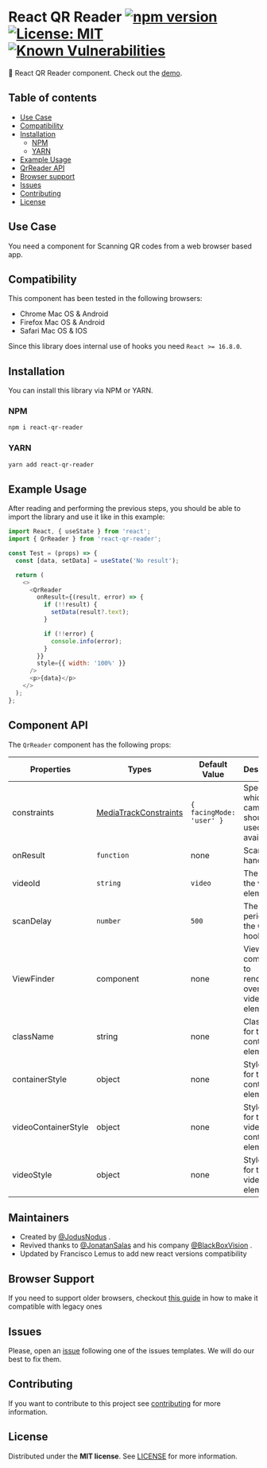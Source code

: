 # React QR Reader [![npm version](https://badge.fury.io/js/react-qr-reader.svg)](https://badge.fury.io/js/react-qr-reader) [![License: MIT](https://img.shields.io/badge/License-MIT-brightgreen.svg)](https://opensource.org/licenses/MIT) [![Known Vulnerabilities](https://snyk.io/test/github/react-qr-reader/react-qr-reader/badge.svg)](https://snyk.io/test/github/react-qr-reader/react-qr-reader)

:rocket: React QR Reader component. Check out the [demo](https://react-qr-reader.github.io/react-qr-reader/).

## Table of contents

- [Use Case](#use-case)
- [Compatibility](#compatibility)
- [Installation](#installation)
  - [NPM](#npm)
  - [YARN](#yarn)
- [Example Usage](#example-usage)
- [QrReader API](#component-api)
- [Browser support](#browser-support)
- [Issues](#issues)
- [Contributing](#contributing)
- [License](#license)

## Use Case

You need a component for Scanning QR codes from a web browser based app.

## Compatibility

This component has been tested in the following browsers:

- Chrome Mac OS & Android
- Firefox Mac OS & Android
- Safari Mac OS & IOS

Since this library does internal use of hooks you need `React >= 16.8.0`.

## Installation

You can install this library via NPM or YARN.

### NPM

```bash
npm i react-qr-reader
```

### YARN

```bash
yarn add react-qr-reader
```

## Example Usage

After reading and performing the previous steps, you should be able to import the library and use it like in this example:

```javascript
import React, { useState } from 'react';
import { QrReader } from 'react-qr-reader';

const Test = (props) => {
  const [data, setData] = useState('No result');

  return (
    <>
      <QrReader
        onResult={(result, error) => {
          if (!!result) {
            setData(result?.text);
          }

          if (!!error) {
            console.info(error);
          }
        }}
        style={{ width: '100%' }}
      />
      <p>{data}</p>
    </>
  );
};
```

## Component API

The `QrReader` component has the following props:

| Properties          | Types                                                                                           | Default Value            | Description                                              |
| ------------------- | ----------------------------------------------------------------------------------------------- | ------------------------ | -------------------------------------------------------- |
| constraints         | [MediaTrackConstraints](https://developer.mozilla.org/en-US/docs/Web/API/MediaTrackConstraints) | `{ facingMode: 'user' }` | Specify which camera should be used (if available).      |
| onResult            | `function`                                                                                      | none                     | Scan event handler                                       |
| videoId             | `string`                                                                                        | `video`                  | The ID for the video element                             |
| scanDelay           | `number`                                                                                        | `500`                    | The scan period for the QR hook                          |
| ViewFinder          | component                                                                                       | none                     | ViewFinder component to rendering over the video element |
| className           | string                                                                                          | none                     | ClassName for the container element.                     |
| containerStyle      | object                                                                                          | none                     | Style object for the container element.                  |
| videoContainerStyle | object                                                                                          | none                     | Style object for the video container element.            |
| videoStyle          | object                                                                                          | none                     | Style object for the video element.                      |

## Maintainers

- Created by [@JodusNodus](https://github.com/JodusNodus) .
- Revived thanks to [@JonatanSalas](https://github.com/JonatanSalas) and his company [@BlackBoxVision](https://github.com/BlackBoxVision) .
- Updated by Francisco Lemus to add new react versions compatibility

## Browser Support

If you need to support older browsers, checkout [this guide](https://github.com/zxing-js/library#browser-support) in how to make it compatible with legacy ones

## Issues

Please, open an [issue](https://github.com/react-qr-reader/react-qr-reader/issues) following one of the issues templates. We will do our best to fix them.

## Contributing

If you want to contribute to this project see [contributing](https://github.com/react-qr-reader/react-qr-reader/blob/master/CONTRIBUTING.md) for more information.

## License

Distributed under the **MIT license**. See [LICENSE](https://github.com/react-qr-reader/react-qr-reader/blob/master/LICENSE) for more information.
